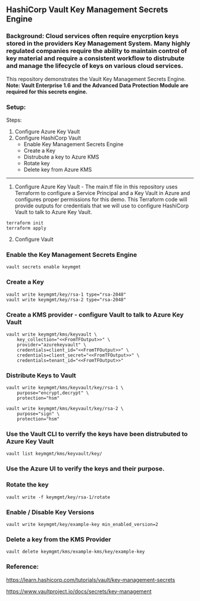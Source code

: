 ## HashiCorp Vault Key Management Secrets Engine



### Background: Cloud services often require enycrption keys stored in the providers Key Management System. Many highly regulated companies require the ability to maintain control of key material and require a consistent workflow to distrubute and manage the lifecycle of keys on various cloud services.  

This repository demonstrates the Vault Key Management Secrets Engine. **Note: Vault Enterprise 1.6 and the Advanced Data Protection Module are required for this secrets engine.**


### Setup: 
Steps:  
1. Configure Azure Key Vault 
2. Configure HashiCorp Vault
    - Enable Key Management Secrets Engine
    - Create a Key
    - Distrubute a key to Azure KMS
    - Rotate key
    - Delete key from Azure KMS

<hr>

1. Configure Azure Key Vault - The main.tf file in this repository uses Terraform to configure a Service Principal and a Key Vault in Azure and configures proper permissions for this demo. This Terraform code will provide outputs for credentials that we will use to configure HashiCorp Vault to talk to Azure Key Vault. 

```
terraform init 
terraform apply
```

2. Configure Vault 

### Enable the Key Management Secrets Engine 

```
vault secrets enable keymgmt
```

### Create a Key 

```
vault write keymgmt/key/rsa-1 type="rsa-2048"
vault write keymgmt/key/rsa-2 type="rsa-2048"
```

### Create a KMS provider - configure Vault to talk to Azure Key Vault

```
vault write keymgmt/kms/keyvault \
    key_collection="<<FromTFOutput>>" \
    provider="azurekeyvault" \
    credentials=client_id="<<FromTFOutput>>" \
    credentials=client_secret="<<FromTFOutput>>" \
    credentials=tenant_id="<<FromTFOutput>>"
```

### Distribute Keys to Vault
```
vault write keymgmt/kms/keyvault/key/rsa-1 \
    purpose="encrypt,decrypt" \
    protection="hsm"

vault write keymgmt/kms/keyvault/key/rsa-2 \
    purpose="sign" \
    protection="hsm"
```

### Use the Vault CLI to verrify the keys have been distrubuted to Azure Key Vault 
```
vault list keymgmt/kms/keyvault/key/
```

### Use the Azure UI to verify the keys and their purpose. 

### Rotate the key 
```
vault write -f keymgmt/key/rsa-1/rotate
```

### Enable / Disable Key Versions 
```
vault write keymgmt/key/example-key min_enabled_version=2
```

### Delete a key from the KMS Provider
```
vault delete keymgmt/kms/example-kms/key/example-key
```


### Reference:
 
 https://learn.hashicorp.com/tutorials/vault/key-management-secrets
 
 
 https://www.vaultproject.io/docs/secrets/key-management
